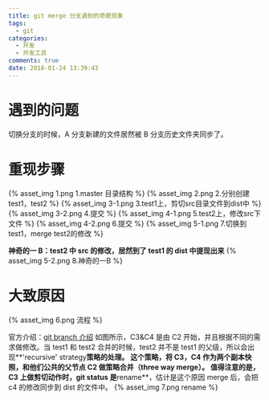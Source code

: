 ```yaml
---
title: git merge 分支遇到的奇葩现象
tags:
  - git
categories:
  - 开发
  - 开发工具
comments: true
date: 2018-01-24 13:39:43
---
```


# 遇到的问题

切换分支的时候，A 分支新建的文件居然被 B 分支历史文件夹同步了。

# 重现步骤

{% asset_img 1.png 1.master 目录结构 %}
{% asset_img 2.png 2.分别创建test1，test2 %}
{% asset_img 3-1.png 3.test1上，剪切src目录文件到dist中 %}
{% asset_img 3-2.png 4.提交 %}
{% asset_img 4-1.png 5.test2上，修改src下文件 %}
{% asset_img 4-2.png 6.提交 %}
{% asset_img 5-1.png 7.切换到test1，merge test2的修改 %}

**神奇的一 B：test2 中 src 的修改，居然到了 test1 的 dist 中提现出来**
{% asset_img 5-2.png 8.神奇的一B %}

# 大致原因

{% asset_img 6.png 流程 %}

官方介绍：[git branch 介绍](https://git-scm.com/book/zh/v2/Git-分支-分支的新建与合并)
如图所示，C3&C4 是由 C2 开始，并且根据不同的需求做修改。当 test1 和 test2 合并的时候，test2 并不是 test1 的父级，所以会出现**'recursive' strategy**策略的处理。
这个策略，将 C3，C4 作为两个副本快照，和他们公共的父节点 C2 做策略合并（three way merge）。
值得注意的是，C3 上做剪切动作时，git status 是**rename**，估计是这个原因 merge 后，会把 c4 的修改同步到 dist 的文件中。
{% asset_img 7.png rename %}
